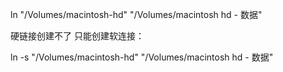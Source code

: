 ln "/Volumes/macintosh-hd"  "/Volumes/macintosh hd - 数据"

硬链接创建不了 只能创建软连接：

ln -s "/Volumes/macintosh-hd"  "/Volumes/macintosh hd - 数据"